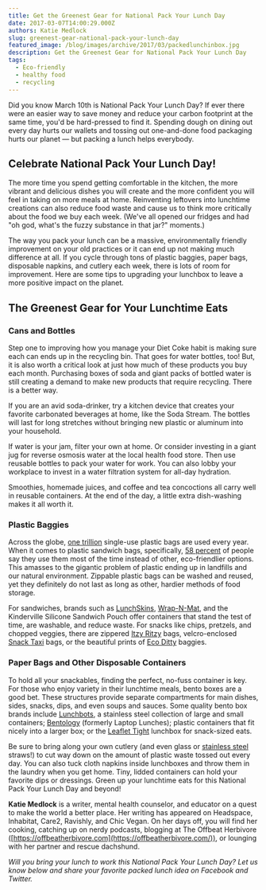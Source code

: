 ```yaml
---
title: Get the Greenest Gear for National Pack Your Lunch Day
date: 2017-03-07T14:00:29.000Z
authors: Katie Medlock
slug: greenest-gear-national-pack-your-lunch-day
featured_image: /blog/images/archive/2017/03/packedlunchinbox.jpg
description: Get the Greenest Gear for National Pack Your Lunch Day
tags:
  - Eco-friendly
  - healthy food
  - recycling
---
```

Did you know March 10th is National Pack Your Lunch Day? If ever there were an easier way to save money and reduce your carbon footprint at the same time, you'd be hard-pressed to find it. Spending dough on dining out every day hurts our wallets and tossing out one-and-done food packaging hurts our planet — but packing a lunch helps everybody.

## Celebrate National Pack Your Lunch Day!

The more time you spend getting comfortable in the kitchen, the more vibrant and delicious dishes you will create and the more confident you will feel in taking on more meals at home. Reinventing leftovers into lunchtime creations can also reduce food waste and cause us to think more critically about the food we buy each week. (We've all opened our fridges and had "oh god, what's the fuzzy substance in that jar?" moments.)

The way you pack your lunch can be a massive, environmentally friendly improvement on your old practices or it can end up not making much difference at all. If you cycle through tons of plastic baggies, paper bags, disposable napkins, and cutlery each week, there is lots of room for improvement. Here are some tips to upgrading your lunchbox to leave a more positive impact on the planet.

## **The Greenest Gear for Your Lunchtime Eats**

### **Cans and Bottles**

Step one to improving how you manage your Diet Coke habit is making sure each can ends up in the recycling bin. That goes for water bottles, too! But, it is also worth a critical look at just how much of these products you buy each month. Purchasing boxes of soda and giant packs of bottled water is still creating a demand to make new products that require recycling. There is a better way.

If you are an avid soda-drinker, try a kitchen device that creates your favorite carbonated beverages at home, like the Soda Stream. The bottles will last for long stretches without bringing new plastic or aluminum into your household.

If water is your jam, filter your own at home. Or consider investing in a giant jug for reverse osmosis water at the local health food store. Then use reusable bottles to pack your water for work. You can also lobby your workplace to invest in a water filtration system for all-day hydration.

Smoothies, homemade juices, and coffee and tea concoctions all carry well in reusable containers. At the end of the day, a little extra dish-washing makes it all worth it.

### **Plastic Baggies**

Across the globe, [one trillion](http://www.earth-policy.org/images/uploads/press%5Froom/Plastic%5FBags.pdf) single-use plastic bags are used every year. When it comes to plastic sandwich bags, specifically, [58 percent](https://www.green-talk.com/reuse-or-recycle-food-storage-bags/) of people say they use them most of the time instead of other, eco-friendlier options. This amasses to the gigantic problem of plastic ending up in landfills and our natural environment. Zippable plastic bags can be washed and reused, yet they definitely do not last as long as other, hardier methods of food storage.

For sandwiches, brands such as [LunchSkins](https://www.containerstore.com/s?source=form&q=lunchskins&submit=), [Wrap-N-Mat](http://www.wrapnmat.com), and the Kinderville Silicone Sandwich Pouch offer containers that stand the test of time, are washable, and reduce waste. For snacks like chips, pretzels, and chopped veggies, there are zippered [Itzy Ritzy](https://www.itzyritzy.com/snack-happens-reusable-snack-and-everything-bag-swb8093) bags, velcro-enclosed [Snack Taxi](http://www.snacktaxi.com/snack-sacks.html) bags, or the beautiful prints of [Eco Ditty](https://www.ecoditty.com/shop/category/sandwich-bags) baggies.

### **Paper Bags and Other Disposable Containers**

To hold all your snackables, finding the perfect, no-fuss container is key. For those who enjoy variety in their lunchtime meals, bento boxes are a good bet. These structures provide separate compartments for main dishes, sides, snacks, dips, and even soups and sauces. Some quality bento box brands include [Lunchbots](http://www.lunchbots.com), a stainless steel collection of large and small containers; [Bentology](https://bentology.com) (formerly Laptop Lunches); plastic containers that fit nicely into a larger box; or the [Leaflet Tight](https://www.amazon.com/Takeya-Bento-Lunch-Green-500ml/dp/B0028AN34U) lunchbox for snack-sized eats.

Be sure to bring along your own cutlery (and even glass or [stainless steel](http://www.crateandbarrel.com/set-of-4-stainless-steel-straws/s430856) straws!) to cut way down on the amount of plastic waste tossed out every day. You can also tuck cloth napkins inside lunchboxes and throw them in the laundry when you get home. Tiny, lidded containers can hold your favorite dips or dressings. Green up your lunchtime eats for this National Pack Your Lunch Day and beyond!

**Katie Medlock** is a writer, mental health counselor, and educator on a quest to make the world a better place. Her writing has appeared on Headspace, Inhabitat, Care2, Ravishly, and Chic Vegan. On her days off, you will find her cooking, catching up on nerdy podcasts, blogging at The Offbeat Herbivore ([https://offbeatherbivore.com](https://offbeatherbivore.com/)), or lounging with her partner and rescue dachshund.

*Will you bring your lunch to work this National Pack Your Lunch Day? Let us know below and share your favorite packed lunch idea on Facebook and Twitter.*
